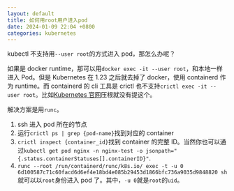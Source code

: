 ```yaml
---
layout: default
title: 如何用root用户进入pod
date: 2024-01-09 22:04 +0800
categories: kubernetes
---
```


kubectl 不支持用`--user root`的方式进入 pod，那怎么办呢？

如果是 docker runtime，那可以用`docker exec -it --user root`，和本地一样进入 Pod。但是 Kubernetes 在 1.23 之后就去掉了 docker，使用 containerd 作为 runtime。而 containerd 的 cli 工具是 crictl 也不支持`crictl exec -it --user root`。比如[Kubernetes 官网](https://kubernetes.io/docs/tasks/debug/debug-cluster/crictl/#what-s-next)压根就没有提这个。

解决方案是用`runc`。

1. ssh 进入 pod 所在的节点
2. 运行`crictl ps | grep {pod-name}`找到对应的 container
3. `crictl inspect {container_id}`找到 container 的完整 ID。当然你也可以通过`kubectl get pod nginx -n nginx-test -o jsonpath="{.status.containerStatuses[].containerID}"`.
4. `runc --root /run/containerd/runc/k8s.io/ exec -t -u 0 6d100587c71c60facd6d6ef4e18bd4e085b29453d1866bfc736a9035d9848820 sh` 就可以以`root`身份进入 pod 了。其中，`-u 0`就是`root`的`uid`。
